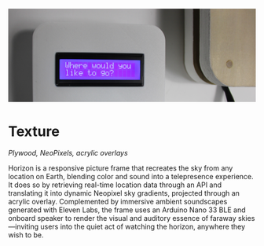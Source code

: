 ![Close-up of an interactive device with a small LCD screen displaying the text "Where would you like to go?" in purple light. Below the screen are ventilation slits and a button, all housed in a sleek white casing mounted on a wall.](https://github.com/thomknoe/horizon.js/blob/main/github-cover.png)

# Texture

_Plywood, NeoPixels, acrylic overlays_

Horizon is a responsive picture frame that recreates the sky from any location on Earth, blending color and sound into a telepresence experience. It does so by retrieving real-time location data through an API and translating it into dynamic Neopixel sky gradients, projected through an acrylic overlay. Complemented by immersive ambient soundscapes generated with Eleven Labs, the frame uses an Arduino Nano 33 BLE and onboard speaker to render the visual and auditory essence of faraway skies—inviting users into the quiet act of watching the horizon, anywhere they wish to be.
